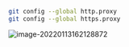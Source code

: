 ```sh
git config --global http.proxy 
git config --global https.proxy 
```

![image-20220113162128872](https://gitee.com/zxqzhuzhu/imgs/raw/master/picGo/image-20220113162128872.png)